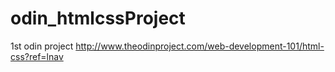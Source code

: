 # odin_htmlcssProject
1st odin project
http://www.theodinproject.com/web-development-101/html-css?ref=lnav
